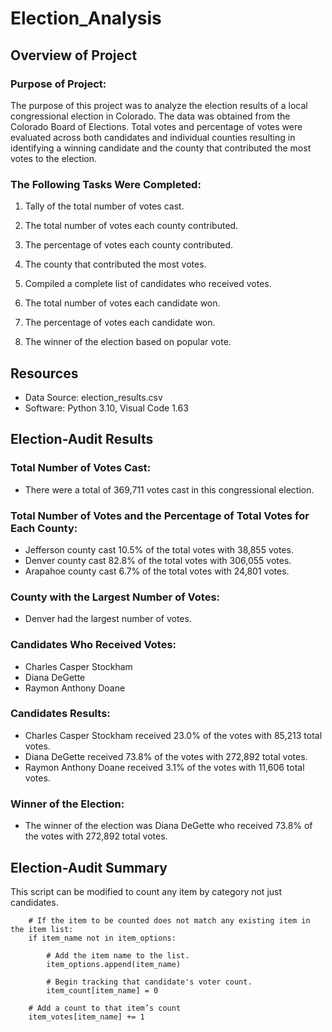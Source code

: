 # **Election_Analysis**

## **Overview of Project**

### Purpose of Project:
The purpose of this project was to analyze the election results of a local congressional election in Colorado. The data was obtained from the Colorado Board of Elections. Total votes and percentage of votes were evaluated across both candidates and individual counties resulting in identifying a winning candidate and the county that contributed the most votes to the election.

### The Following Tasks Were Completed:
1. Tally of the total number of votes cast.

2. The total number of votes each county contributed. 
3. The percentage of votes each county contributed.
4. The county that contributed the most votes.

5. Compiled a complete list of candidates who received votes.
6. The total number of votes each candidate won. 
7. The percentage of votes each candidate won.
8. The winner of the election based on popular vote.

## **Resources**
* Data Source: election_results.csv
* Software: Python 3.10, Visual Code 1.63

## **Election-Audit Results**
### Total Number of Votes Cast:
* There were a total of 369,711 votes cast in this congressional election.

### Total Number of Votes and the Percentage of Total Votes for Each County:
* Jefferson county cast 10.5% of the total votes with 38,855 votes.
* Denver county cast 82.8% of the total votes with 306,055 votes.   
* Arapahoe county cast 6.7% of the total votes with 24,801 votes.

### County with the Largest Number of Votes:
* Denver had the largest number of votes.

### Candidates Who Received Votes:
* Charles Casper Stockham
* Diana DeGette
* Raymon Anthony Doane

### Candidates Results:
* Charles Casper Stockham received 23.0% of the votes with 85,213 total votes.
* Diana DeGette received 73.8% of the votes with 272,892 total votes.
* Raymon Anthony Doane received 3.1% of the votes with 11,606 total votes.

### Winner of the Election:
* The winner of the election was Diana DeGette who received 73.8% of the votes with 272,892 total votes.

## **Election-Audit Summary**
This script can be modified to count any item by category not just candidates. 

        # If the item to be counted does not match any existing item in the item list:
        if item_name not in item_options:

            # Add the item name to the list.
            item_options.append(item_name)

            # Begin tracking that candidate's voter count.
            item_count[item_name] = 0
      
        # Add a count to that item’s count
        item_votes[item_name] += 1
